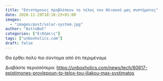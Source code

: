 ```yaml
---
title: "Επιστήμονες προβλέπουν το τέλος του Ηλιακού μας συστήματος"
date: 2020-11-29T10:18:23+01:00
images:
  - "images/post/solar-system.jpg"
author: "AstroBot"
categories: ["Ειδήσεις"]
tags: ["unboxholics.com"]
draft: false
---
```


Θα έρθει πολύ πιο σύντομα από ότι περιμέναμε

Διαβάστε περισσότερα: https://unboxholics.com/news/tech/80817-epistimones-provlepoun-to-telos-tou-iliakou-mas-systimatos
